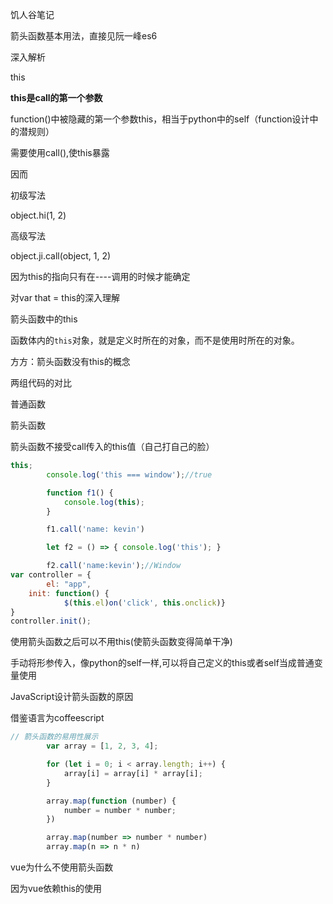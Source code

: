 饥人谷笔记

箭头函数基本用法，直接见阮一峰es6



深入解析

this

**this是call的第一个参数**

function()中被隐藏的第一个参数this，相当于python中的self（function设计中的潜规则）

需要使用call(),使this暴露

因而

初级写法

object.hi(1, 2)

高级写法

object.ji.call(object, 1, 2)



因为this的指向只有在----调用的时候才能确定

对var that = this的深入理解



箭头函数中的this

函数体内的`this`对象，就是定义时所在的对象，而不是使用时所在的对象。

方方：箭头函数没有this的概念

两组代码的对比

普通函数



箭头函数





箭头函数不接受call传入的this值（自己打自己的脸）

```javascript
this;
        console.log('this === window');//true

        function f1() {
            console.log(this);
        }

        f1.call('name: kevin')

        let f2 = () => { console.log('this'); }

        f2.call('name:kevin');//Window
var controller = {
        el: "app",
    init: function() {
            $(this.el)on('click', this.onclick)}
}
controller.init();
```

使用箭头函数之后可以不用this(使箭头函数变得简单干净)

手动将形参传入，像python的self一样,可以将自己定义的this或者self当成普通变量使用



JavaScript设计箭头函数的原因

借鉴语言为coffeescript

```javascript
// 箭头函数的易用性展示
        var array = [1, 2, 3, 4];

        for (let i = 0; i < array.length; i++) {
            array[i] = array[i] * array[i];
        }

        array.map(function (number) {
            number = number * number;
        })

        array.map(number => number * number)
        array.map(n => n * n)
```

    
vue为什么不使用箭头函数

因为vue依赖this的使用